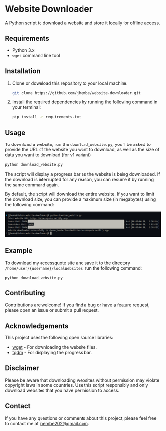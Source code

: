# Website Downloader

A Python script to download a website and store it locally for offline access.

## Requirements

- Python 3.x
- `wget` command line tool

## Installation

1. Clone or download this repository to your local machine.

    ```bash
    git clone https://github.com/jhembe/website-downloader.git
    ```

2. Install the required dependencies by running the following command in your terminal:

    ```bash
    pip install -r requirements.txt
    ```

## Usage

To download a website, run the `download_website.py`, you'll be asked to provide the URL of the website you want to download, as well as the size of data you want to download (for v1 variant)

```bash
python download_website.py
```

The script will display a progress bar as the website is being downloaded. If the download is interrupted for any reason, you can resume it by running the same command again.

By default, the script will download the entire website. If you want to limit the download size, you can provide a maximum size (in megabytes) using the following command:

![A Screenshot](./assets/screen.png)


## Example

To download my accessquote site and save it to the directory `/home/user/{username}/localWebsites`, run the following command:

```bash
python download_website.py
```

## Contributing

Contributions are welcome! If you find a bug or have a feature request, please open an issue or submit a pull request.

## Acknowledgements

This project uses the following open source libraries:

- [wget](https://pypi.org/project/wget/) - For downloading the website files.
- [tqdm](https://pypi.org/project/tqdm/) - For displaying the progress bar.

## Disclaimer

Please be aware that downloading websites without permission may violate copyright laws in some countries. Use this script responsibly and only download websites that you have permission to access.

## Contact

If you have any questions or comments about this project, please feel free to contact me at [jhembe202@gmail.com](mailto:jhembe202@gmail.com).
